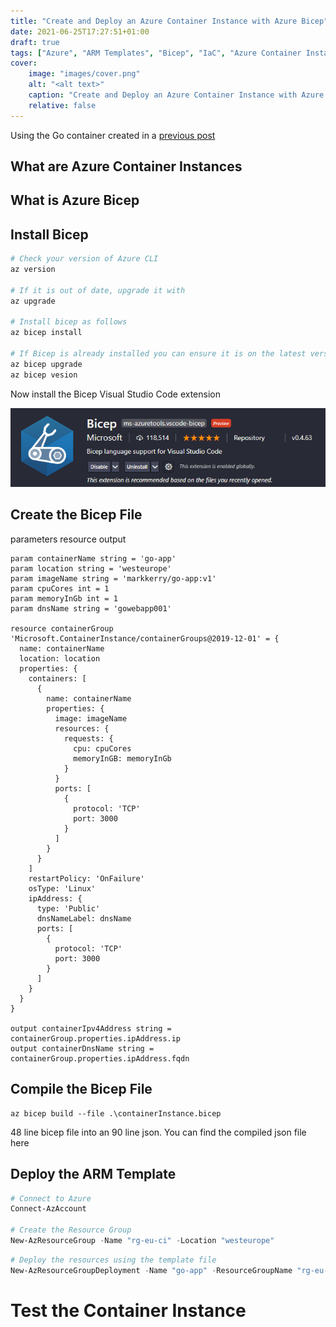 ```yaml
---
title: "Create and Deploy an Azure Container Instance with Azure Bicep"
date: 2021-06-25T17:27:51+01:00
draft: true
tags: ["Azure", "ARM Templates", "Bicep", "IaC", "Azure Container Instance"]
cover:
    image: "images/cover.png"
    alt: "<alt text>"
    caption: "Create and Deploy an Azure Container Instance with Azure Bicep"
    relative: false
---
```


Using the Go container created in a [previous post](https://markkerry.github.io/posts/docker-go-web-app/)

## What are Azure Container Instances

## What is Azure Bicep

## Install Bicep

```bash
# Check your version of Azure CLI
az version

# If it is out of date, upgrade it with
az upgrade  

# Install bicep as follows
az bicep install

# If Bicep is already installed you can ensure it is on the latest version with
az bicep upgrade
az bicep vesion
```

Now install the Bicep Visual Studio Code extension

![bicepExtension](images/bicepExtension.png)

## Create the Bicep File

parameters
resource
output

```bicep
param containerName string = 'go-app'
param location string = 'westeurope'
param imageName string = 'markkerry/go-app:v1'
param cpuCores int = 1
param memoryInGb int = 1
param dnsName string = 'gowebapp001'

resource containerGroup 'Microsoft.ContainerInstance/containerGroups@2019-12-01' = {
  name: containerName
  location: location
  properties: {
    containers: [
      {
        name: containerName
        properties: {
          image: imageName
          resources: {
            requests: {
              cpu: cpuCores
              memoryInGB: memoryInGb
            }
          }
          ports: [
            {
              protocol: 'TCP'
              port: 3000
            }
          ]
        }
      }
    ]
    restartPolicy: 'OnFailure'
    osType: 'Linux'
    ipAddress: {
      type: 'Public'
      dnsNameLabel: dnsName
      ports: [
        {
          protocol: 'TCP'
          port: 3000
        }
      ]
    }
  }
}

output containerIpv4Address string = containerGroup.properties.ipAddress.ip
output containerDnsName string = containerGroup.properties.ipAddress.fqdn
```

## Compile the Bicep File

```terminal
az bicep build --file .\containerInstance.bicep  
```

48 line bicep file into an 90 line json. You can find the compiled json file here

## Deploy the ARM Template

```powershell
# Connect to Azure
Connect-AzAccount

# Create the Resource Group
New-AzResourceGroup -Name "rg-eu-ci" -Location "westeurope"
```

```powershell
# Deploy the resources using the template file
New-AzResourceGroupDeployment -Name "go-app" -ResourceGroupName "rg-eu-ci"  -TemplateFile .\containerInstance.json
```

# Test the Container Instance

